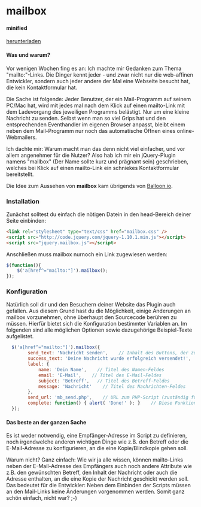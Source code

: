 mailbox
=======

#### minified

<a href="https://rawgit.com/leo/mailbox/master/jquery.mailbox.min.js">herunterladen</a>

#### Was und warum?

Vor wenigen Wochen fing es an: Ich machte mir Gedanken zum Thema "mailto:"-Links. Die Dinger kennt jeder - und zwar nicht nur die web-affinen Entwickler, sondern auch jeder andere der Mal eine Webseite besucht hat, die kein Kontaktformular hat.

Die Sache ist folgende: Jeder Benutzer, der ein Mail-Programm auf seinem PC/Mac hat, wird mit jedes mal nach dem Klick auf einen mailto-Link mit dem Ladevorgang des jeweiligen Programms belästigt. Nur um eine kleine Nachricht zu senden. Selbst wenn man so viel Grips hat und den entsprechenden Eventhandler im eigenen Browser anpasst, bleibt einem neben dem Mail-Programm nur noch das automatische Öffnen eines online-Webmailers.

Ich dachte mir: Warum macht man das denn nicht viel einfacher, und vor allem angenehmer für die Nutzer? Also hab ich mir ein jQuery-Plugin namens "mailbox" (Der Name sollte kurz und prägnant sein) geschrieben, welches bei Klick auf einen mailto-Link ein schniekes Kontaktformular bereitstellt.

Die Idee zum Aussehen von <b>mailbox</b> kam übrigends von <a target="_blank" href="https://balloon.io/">Balloon.io</a>.


### Installation

Zunächst solltest du einfach die nötigen Datein in den head-Bereich deiner Seite einbinden:

```html
<link rel="stylesheet" type="text/css" href="mailbox.css" />
<script src="http://code.jquery.com/jquery-1.10.1.min.js"></script>
<script src="jquery.mailbox.js"></script>
```

Anschließen muss mailbox nurnoch ein Link zugewiesen werden:

```js
$(function(){
    $('a[href^="mailto:"]').mailbox();
});
```


### Konfiguration

Natürlich soll dir und den Besuchern deiner Website das Plugin auch gefallen. Aus diesem Grund hast du die Möglichkeit, einige Änderungen an mailbox vorzunehmen, ohne überhaupt den Sourcecode berühren zu müssen. Hierfür bietet sich die Konfiguration bestimmter Variablen an. Im folgenden sind alle möglichen Optionen sowie dazugehörige Beispiel-Texte aufgelistet.

```js
  $('a[href^="mailto:"]').mailbox({
        send_text: 'Nachricht senden',    // Inhalt des Buttons, der zum senden der Nachricht dient
		success_text: 'Deine Nachricht wurde erfolgreich versendet!',   // Text in der Sendungs-Bestätigung
		label: {
			name: 'Dein Name',    // Titel des Namen-Feldes
			email: 'E-Mail',    // Titel des E-Mail-Feldes
			subject: 'Betreff',   // Titel des Betreff-Feldes
			message: 'Nachricht'    // Titel des Nachrichten-Feldes
		},
		send_url: 'mb_send.php',    // URL zum PHP-Script (zuständig fürs Versenden)
		complete: function() { alert( 'Done!' ); }    // Diese Funktion wird nach erfolgreicher Sendung ausgeführt
  });
```


#### Das beste an der ganzen Sache

Es ist weder notwendig, eine Empfänger-Adresse im Script zu definieren, noch irgendwelche anderen wichtigen Dinge wie z.B. den Betreff oder die E-Mail-Adresse zu konfigurieren, an die eine Kopie/Blindkopie gehen soll. 

Warum nicht? Ganz einfach: Wie wir ja alle wissen, können mailto-Links neben der E-Mail-Adresse des Empfängers auch noch andere Attribute wie z.B. den gewünschten Betreff, den Inhalt der Nachricht oder auch die Adresse enthalten, an die eine Kopie der Nachricht geschickt werden soll. Das bedeutet für die Entwickler: Neben dem Einbinden der Scripts müssen an den Mail-Links keine Änderungen vorgenommen werden. Somit ganz schön einfach, nicht war? ;-)
